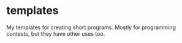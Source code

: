 # templates
My templates for creating short programs. Mostly for programming contests, but they have other uses too.
